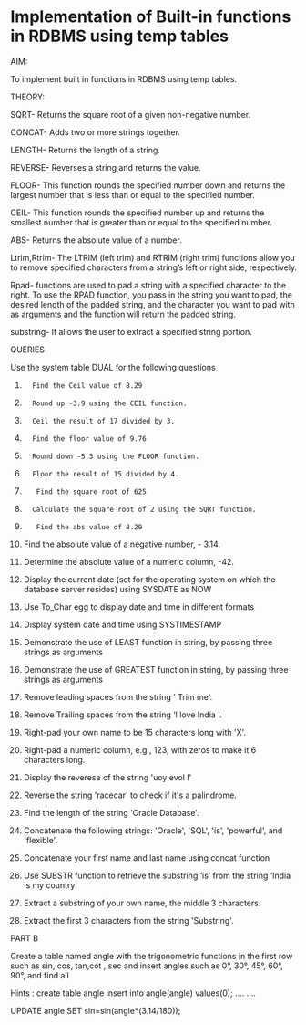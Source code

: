<h1>Implementation of Built-in functions in RDBMS using temp tables</h1>

AIM:

To implement built in functions in RDBMS using temp tables.

 THEORY:

SQRT- Returns the square root of a given non-negative number.

 CONCAT- Adds two or more strings together.

LENGTH- Returns the length of a string.

REVERSE- Reverses a string and returns the value.

FLOOR- This function rounds the specified number down and returns the largest number that is less than or equal to the specified number.

CEIL- This function rounds the specified number up and returns the smallest number that is greater than or equal to the specified number.

ABS- Returns the absolute value of a number.

Ltrim,Rtrim-  The LTRIM (left trim) and RTRIM (right trim) functions allow you to remove specified characters from a string’s left or right side, respectively.

Rpad- functions are used to pad a string with a specified character to the  right. To use the RPAD function, you pass in the string you want to pad, the desired length of the padded string, and the character you want to pad with as arguments and the function will return the padded string. 

substring- It allows the user to extract a specified string portion. 

QUERIES             

Use the system table DUAL for the following questions

1.       Find the Ceil value of 8.29

2.       Round up -3.9 using the CEIL function.

3.       Ceil the result of 17 divided by 3.

4.       Find the floor value of 9.76

5.       Round down -5.3 using the FLOOR function.

6.       Floor the result of 15 divided by 4.

7.        Find the square root of 625

8.       Calculate the square root of 2 using the SQRT function.

9.        Find the abs value of 8.29

10.   Find the absolute value of a negative number, - 3.14.

11.   Determine the absolute value of a numeric column, -42.

12.   Display the current date (set for the operating system on which the database server resides) using SYSDATE as NOW

13.   Use To_Char egg to display date and time in different formats

14.   Display system date and time using SYSTIMESTAMP 

15.   Demonstrate the use of LEAST function in string, by passing three strings as arguments

16.   Demonstrate the use of GREATEST function in string, by passing three strings as arguments

17.   Remove leading spaces from the string '        Trim me'.

18.   Remove Trailing spaces from the string ‘I love India                '.

19.   Right-pad your own name to be 15 characters long with 'X'.

20.   Right-pad a numeric column, e.g., 123, with zeros to make it 6 characters long.

21.   Display the reverese of the string 'uoy evol I'

22.   Reverse the string 'racecar' to check if it's a palindrome.

23.   Find the length of the string 'Oracle Database'.

24.   Concatenate the following strings: 'Oracle', 'SQL', 'is', 'powerful', and 'flexible'.

25.   Concatenate your first name and last name using concat function

26.   Use SUBSTR function to retrieve the substring ‘is’ from the string ‘India is my country’

27.   Extract a substring of your own name, the middle 3 characters.

28.   Extract the first 3 characters from the string 'Substring'.

PART B

Create a table named angle with the trigonometric functions in the first row such as sin, cos, tan,cot , sec and  insert angles such as 0°, 30°, 45°, 60°, 90°, and find all 


Hints :
create table angle
insert into angle(angle) values(0);
....
....

UPDATE angle SET sin=sin(angle*(3.14/180));
